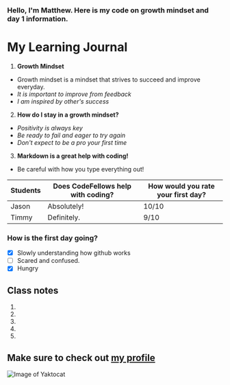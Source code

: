 ### Hello, I'm Matthew. Here is my code on growth mindset and day 1 information.

# My Learning Journal

1. **Growth Mindset**
  - Growth mindset is a mindset that strives to succeed and improve everyday.
  - _It is important to improve from feedback_
  - _I am inspired by other's success_
  
2. **How do I stay in a growth mindset?**
  - _Positivity is always key_
  - _Be ready to fail and eager to try again_
  - _Don't expect to be a pro your first time_
  
3. **Markdown is a great help with coding!**
- Be careful with how you type everything out!

 Students | Does CodeFellows help with coding? | How would you rate your first day?
----------|------------------------------------|-----------------------------------
Jason | Absolutely! | 10/10
Timmy | Definitely. | 9/10

### **How is the first day going?**

- [x] Slowly understanding how github works
- [ ] Scared and confused.
- [x] Hungry

## Class notes
1.
1.
1.
1.
1.



## Make sure to check out [my profile](https://github.com/Mattpet26)

![Image of Yaktocat](https://octodex.github.com/images/yaktocat.png)

